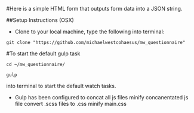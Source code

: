 #Here is a simple HTML form that outputs form data into a JSON string.

##Setup Instructions (OSX)
- Clone to your local machine, type the following into terminal:
```
git clone "https://github.com/michaelwestcohaesus/mw_questionnaire"
```
#To start the default gulp task
```
cd ~/mw_questionnaire/
```
```
gulp
```
into terminal to start the default watch tasks.
- Gulp has been configured to
concat all js files
minify concanentated js file
convert .scss files to .css
minify main.css